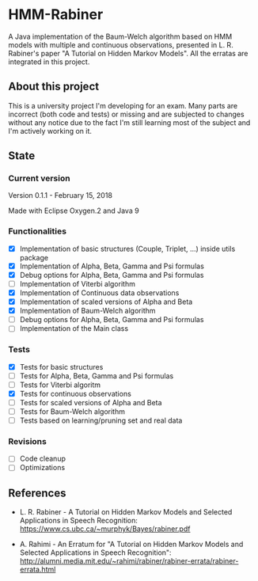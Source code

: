 # HMM-Rabiner
A Java implementation of the Baum-Welch algorithm based on HMM models with multiple and continuous observations, presented in L. R. Rabiner's paper "A Tutorial on Hidden Markov Models". All the erratas are integrated in this project.

## About this project
This is a university project I'm developing for an exam. Many parts are incorrect (both code and tests) or missing and are subjected to changes without any notice due to the fact I'm still learning most of the subject and I'm actively working on it.

## State

### Current version
Version 0.1.1 - February 15, 2018

Made with Eclipse Oxygen.2 and Java 9

### Functionalities
- [x] Implementation of basic structures (Couple, Triplet, ...) inside utils package
- [x] Implementation of Alpha, Beta, Gamma and Psi formulas
- [x] Debug options for Alpha, Beta, Gamma and Psi formulas
- [ ] Implementation of Viterbi algorithm
- [x] Implementation of Continuous data observations
- [x] Implementation of scaled versions of Alpha and Beta
- [x] Implementation of Baum-Welch algorithm
- [ ] Debug options for Alpha, Beta, Gamma and Psi formulas
- [ ] Implementation of the Main class

### Tests
- [x] Tests for basic structures
- [ ] Tests for Alpha, Beta, Gamma and Psi formulas
- [ ] Tests for Viterbi algoritm
- [x] Tests for continuous observations
- [ ] Tests for scaled versions of Alpha and Beta
- [ ] Tests for Baum-Welch algorithm
- [ ] Tests based on learning/pruning set and real data

### Revisions
- [ ] Code cleanup
- [ ] Optimizations

## References
* L. R. Rabiner - A Tutorial on Hidden Markov Models and Selected Applications in Speech Recognition: 
https://www.cs.ubc.ca/~murphyk/Bayes/rabiner.pdf

* A. Rahimi - An Erratum for "A Tutorial on Hidden Markov Models and Selected Applications in Speech Recognition": 
http://alumni.media.mit.edu/~rahimi/rabiner/rabiner-errata/rabiner-errata.html
